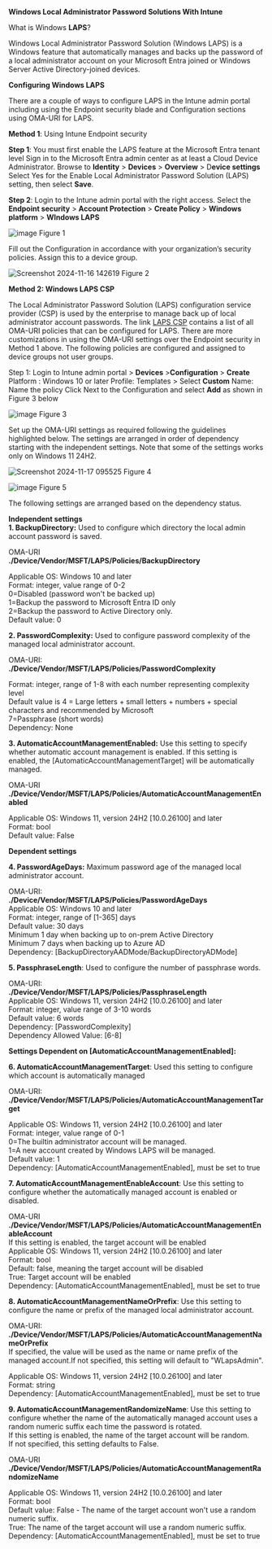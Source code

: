 
**Windows Local Administrator Password Solutions With Intune**

What is Windows **LAPS**?

Windows Local Administrator Password Solution (Windows LAPS) is a Windows feature that automatically manages and backs up the password of a local administrator account on your Microsoft Entra joined or Windows Server Active Directory-joined devices.

**Configuring Windows LAPS**

There are a couple of ways to configure LAPS in the Intune admin portal including using the Endpoint security blade and Configuration sections using OMA-URI for LAPS.

**Method 1**: Using Intune Endpoint security

**Step 1**: You must first enable the LAPS feature at the Microsoft Entra tenant level
Sign in to the Microsoft Entra admin center as at least a Cloud Device Administrator.
Browse to **Identity** > **Devices** > **Overview** > D**evice settings**
Select Yes for the Enable Local Administrator Password Solution (LAPS) setting, then select **Save**.
 
**Step 2**: Login to the Intune admin portal with the right access.
Select the **Endpoint security** > **Account Protection** > **Create Policy** > **Windows platform** > **WIndows LAPS**

![image](https://github.com/user-attachments/assets/aa6806e2-088e-41af-9938-c809f2c09e91)
Figure 1

Fill out the Configuration in accordance with your organization’s security policies. Assign this to a device group.

![Screenshot 2024-11-16 142619](https://github.com/user-attachments/assets/7c9e5f9b-89f6-4b8f-b4ac-6053681d9cc3)
Figure 2

**Method 2: Windows LAPS CSP**

The Local Administrator Password Solution (LAPS) configuration service provider (CSP) is used by the enterprise to manage back up of local administrator account passwords. The link [LAPS CSP](https://learn.microsoft.com/en-us/windows/client-management/mdm/laps-csp#policiespasswordcomplexity/) contains a list of all OMA-URI policies that can be configured for LAPS. There are more customizations in using the OMA-URI settings over the Endpoint security in Method 1 above. The following policies are configured and assigned to device groups not user groups.

Step 1: Login to Intune admin portal > **Devices** >**Configuration** > **Create** 
Platform : Windows 10 or later
Profile: Templates > Select **Custom**
Name: Name the policy
Click Next to the Configuration and select **Add** as shown in Figure 3 below

![image](https://github.com/user-attachments/assets/7f574689-931a-428c-a6a6-2cb2d0a05103)
Figure 3

Set up the OMA-URI settings as required following the guidelines highlighted below. The settings are arranged in order of dependency starting with the independent settings. Note that some of the settings works only on Windows 11 24H2.

![Screenshot 2024-11-17 095525](https://github.com/user-attachments/assets/58d4d420-b29e-4ad5-b3d2-4e02434e5f56)
Figure 4

![image](https://github.com/user-attachments/assets/94d3536b-31cd-4f38-acda-d74f4e1c287f)
Figure 5

The following settings are arranged based on the dependency status. 

**Independent settings**<br />
**1. BackupDirectory:** Used to configure which directory the local admin account password is saved.

OMA-URI<br />
	**./Device/Vendor/MSFT/LAPS/Policies/BackupDirectory**
 
Applicable OS: Windows 10 and later<br />
Format: integer, value range of 0-2<br />
0=Disabled (password won't be backed up)<br />
1=Backup the password to Microsoft Entra ID only <br />
2=Backup the password to Active Directory only.<br />
Default value: 0<br />

**2. PasswordComplexity:** Used to configure password complexity of the managed local administrator account.

OMA-URI:<br />
  **./Device/Vendor/MSFT/LAPS/Policies/PasswordComplexity**		
  
Format: integer, range of 1-8 with each number representing complexity level<br />
Default value is 4 = Large letters + small letters + numbers + special characters and recommended by Microsoft<br />
7=Passphrase (short words)<br />
Dependency: 	None

**3. AutomaticAccountManagementEnabled:** Use this setting to specify whether automatic account management is enabled. If this setting is enabled, the [AutomaticAccountManagementTarget] will be automatically managed.

OMA-URI<br />
	**./Device/Vendor/MSFT/LAPS/Policies/AutomaticAccountManagementEnabled**

Applicable OS:  Windows 11, version 24H2 [10.0.26100] and later<br />
Format: bool<br />
Default value: False<br />

**Dependent settings**

**4. PasswordAgeDays:** Maximum password age of the managed local administrator account.

OMA-URI: <br />
  **./Device/Vendor/MSFT/LAPS/Policies/PasswordAgeDays**<br />
Applicable OS: Windows 10 and later<br />
Format: integer, range of [1-365] days<br />
Default value: 30 days<br />
Minimum 1 day when backing up to on-prem Active Directory<br />
Minimum 7 days when backing up to Azure AD<br />
Dependency: [BackupDirectoryAADMode/BackupDirectoryADMode]

**5. PassphraseLength**: Used to configure the number of passphrase words.

OMA-URI:<br />
  **./Device/Vendor/MSFT/LAPS/Policies/PassphraseLength**	<br />
Applicable OS: Windows 11, version 24H2 [10.0.26100] and later<br />
Format: integer, value range of 3-10 words<br />
Default value: 6 words<br />
Dependency: [PasswordComplexity]<br />
Dependency Allowed Value: [6-8]<br />

**Settings Dependent on [AutomaticAccountManagementEnabled]:**

**6. AutomaticAccountManagementTarget**: Used this setting to configure which account is automatically managed

OMA-URI:<br />
**./Device/Vendor/MSFT/LAPS/Policies/AutomaticAccountManagementTarget**

Applicable OS: Windows 11, version 24H2 [10.0.26100] and later<br />
Format: integer, value range of 0-1<br />
0=The builtin administrator account will be managed.<br />
1=A new account created by Windows LAPS will be managed.<br />
Default value: 1<br />
Dependency: [AutomaticAccountManagementEnabled], must be set to true<br />

**7. AutomaticAccountManagementEnableAccount**: Use this setting to configure whether the automatically managed account is enabled or disabled.

OMA-URI<br />
**./Device/Vendor/MSFT/LAPS/Policies/AutomaticAccountManagementEnableAccount**<br />
If this setting is enabled, the target account will be enabled<br />
Applicable OS: Windows 11, version 24H2 [10.0.26100] and later<br />
Format: bool<br />
Default: false, meaning the target account will be disabled<br />
True: Target account will be enabled<br />
Dependency: [AutomaticAccountManagementEnabled], must be set to true

**8. AutomaticAccountManagementNameOrPrefix**: Use this setting to configure the name or prefix of the managed local administrator account.

OMA-URI:
  **./Device/Vendor/MSFT/LAPS/Policies/AutomaticAccountManagementNameOrPrefix**<br />
If specified, the value will be used as the name or name prefix of the managed account.If not specified, this setting will default to "WLapsAdmin".

Applicable OS: Windows 11, version 24H2 [10.0.26100] and later<br />
Format: string<br />
Dependency: [AutomaticAccountManagementEnabled], must be set to true

**9. AutomaticAccountManagementRandomizeName**:  Use this setting to configure whether the name of the automatically managed account uses a random numeric suffix each time the password is rotated.<br />
If this setting is enabled, the name of the target account will be random. <br />
If not specified, this setting defaults to False.

OMA-URI
	**./Device/Vendor/MSFT/LAPS/Policies/AutomaticAccountManagementRandomizeName**
 
Applicable OS:  Windows 11, version 24H2 [10.0.26100] and later<br />
Format: bool<br />
Default value: False - The name of the target account won't use a random numeric suffix.<br />
True: The name of the target account will use a random numeric suffix.<br />
Dependency: [AutomaticAccountManagementEnabled], must be set to true


